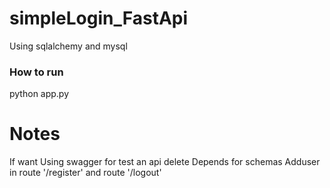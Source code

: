 # simpleLogin_FastApi
Using sqlalchemy and mysql
### How to run
python app.py

# Notes
If want Using swagger for test an api delete Depends for schemas Adduser in route '/register' and route '/logout'


